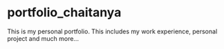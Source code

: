 # portfolio_chaitanya
This is my personal portfolio. This includes my work experience, personal project and much more...
